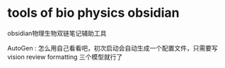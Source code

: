# tools of bio physics obsidian

obsidian物理生物双链笔记辅助工具

AutoGen :
怎么用自己看看吧，初次启动会自动生成一个配置文件，只需要写 vision review formatting 三个模型就行了
